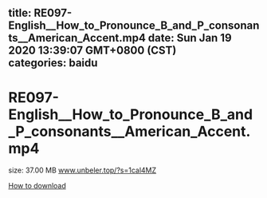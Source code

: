 
title: RE097-English__How_to_Pronounce_B_and_P_consonants__American_Accent.mp4
date: Sun Jan 19 2020 13:39:07 GMT+0800 (CST)    
categories: baidu
---

# RE097-English__How_to_Pronounce_B_and_P_consonants__American_Accent.mp4
size: 37.00 MB
 www.unbeler.top/?s=1cal4MZ
 

[How to download](https://bpcam.bemobtrk.com/go/2ceec3aa-1ca2-46d6-b9ff-aaa5c184517c?jno=2286)